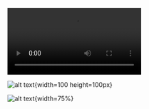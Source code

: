![Sample Video](img/markdown_video.mp4)

![alt text](img/markdown_logo.png "Title Text"){width=100 height=100px}

![alt text](img/markdown_logo.png "Title Text"){width=75%}